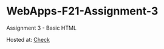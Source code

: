 # WebApps-F21-Assignment-3
Assignment 3 - Basic HTML

Hosted at: [Check](https://44-563-webapps-f21.github.io/webapps-f21-assignment-3-NaveenKanaparthi/)
